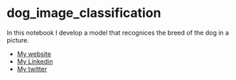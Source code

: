 # dog_image_classification
In this notebook I develop a model that recognices the breed of the dog in a picture.

* [My website](http://inesgcalvo.byethost31.com/)
* [My Linkedin](https://www.linkedin.com/in/ines-g-calvo/)
* [My twitter](https://twitter.com/inesgcalvo)
